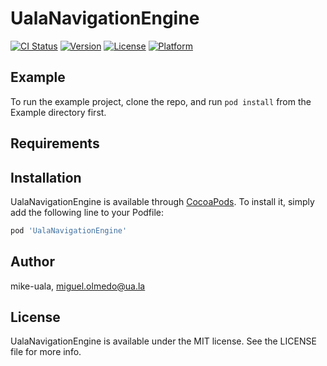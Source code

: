 # UalaNavigationEngine

[![CI Status](https://img.shields.io/travis/mike-uala/UalaNavigationEngine.svg?style=flat)](https://travis-ci.org/mike-uala/UalaNavigationEngine)
[![Version](https://img.shields.io/cocoapods/v/UalaNavigationEngine.svg?style=flat)](https://cocoapods.org/pods/UalaNavigationEngine)
[![License](https://img.shields.io/cocoapods/l/UalaNavigationEngine.svg?style=flat)](https://cocoapods.org/pods/UalaNavigationEngine)
[![Platform](https://img.shields.io/cocoapods/p/UalaNavigationEngine.svg?style=flat)](https://cocoapods.org/pods/UalaNavigationEngine)

## Example

To run the example project, clone the repo, and run `pod install` from the Example directory first.

## Requirements

## Installation

UalaNavigationEngine is available through [CocoaPods](https://cocoapods.org). To install
it, simply add the following line to your Podfile:

```ruby
pod 'UalaNavigationEngine'
```

## Author

mike-uala, miguel.olmedo@ua.la

## License

UalaNavigationEngine is available under the MIT license. See the LICENSE file for more info.
